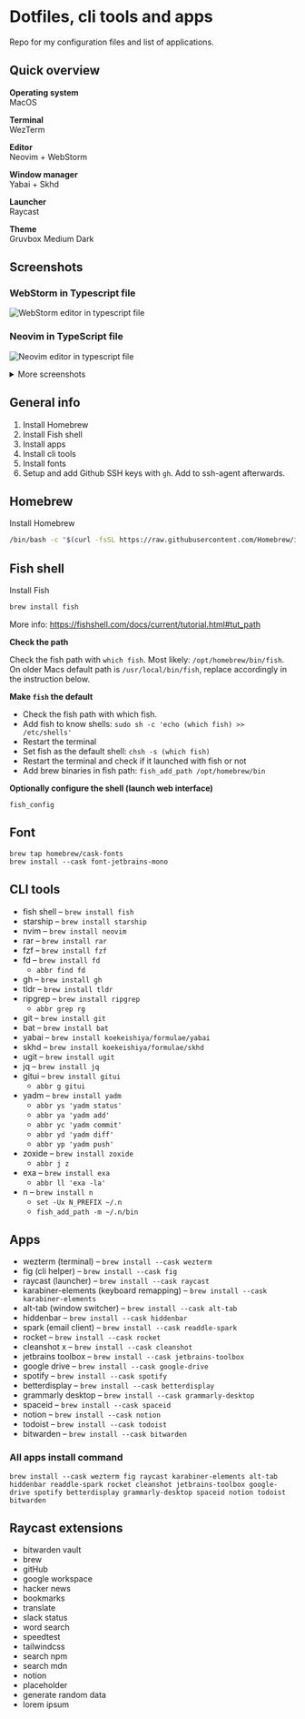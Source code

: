 # Dotfiles, cli tools and apps

Repo for my configuration files and list of applications.

## Quick overview

**Operating system**  
MacOS 

**Terminal**  
WezTerm

**Editor**  
Neovim + WebStorm

**Window manager**  
Yabai + Skhd

**Launcher**  
Raycast

**Theme**  
Gruvbox Medium Dark

## Screenshots

### WebStorm in Typescript file

![WebStorm editor in typescript file](https://github.com/christofferbergj/dotfiles/assets/10507071/867b421e-32e2-494d-a31d-d046243882b1)


### Neovim in TypeScript file

![Neovim editor in typescript file](https://github.com/christofferbergj/dotfiles/assets/10507071/ceb605f9-9b3e-4215-a0d0-0ddf0cdc4987)



<details>
<summary>More screenshots</summary>

### Neovim dashboard

![Neovim dashboard](https://user-images.githubusercontent.com/10507071/210083588-a54da17b-c2f3-42e2-9802-1d66b90183c5.png)

### Telescope

![Telescope](https://user-images.githubusercontent.com/10507071/210084081-d6a2e9ac-baba-46fa-9447-ffd521ba2de4.png)
![TeleScope](https://user-images.githubusercontent.com/10507071/210083952-1ad8568f-8aac-424c-961e-9767bc5cf4a3.png)

### Lua

![Lua](https://user-images.githubusercontent.com/10507071/210084163-c7b00ef5-ee74-49e6-b60a-145690dc6bb1.png)

</details>

## General info

1. Install Homebrew
2. Install Fish shell
3. Install apps
4. Install cli tools
5. Install fonts
6. Setup and add Github SSH keys with `gh`. Add to ssh-agent afterwards.

## Homebrew

Install Homebrew  
```bash
/bin/bash -c "$(curl -fsSL https://raw.githubusercontent.com/Homebrew/install/HEAD/install.sh)"
```

## Fish shell

Install Fish  
```bash
brew install fish
```

More info: https://fishshell.com/docs/current/tutorial.html#tut_path

**Check the path**

Check the fish path with `which fish`. Most likely: `/opt/homebrew/bin/fish`. 
On older Macs default path is `/usr/local/bin/fish`, replace accordingly in the instruction below.

**Make `fish` the default**

* Check the fish path with which fish.
* Add fish to know shells: `sudo sh -c 'echo (which fish) >> /etc/shells'`
* Restart the terminal
* Set fish as the default shell: `chsh -s (which fish)`
* Restart the terminal and check if it launched with fish or not
* Add brew binaries in fish path: `fish_add_path /opt/homebrew/bin`

**Optionally configure the shell (launch web interface)**

`fish_config`

## Font

`brew tap homebrew/cask-fonts`  
`brew install --cask font-jetbrains-mono`

## CLI tools

* fish shell – `brew install fish`
* starship – `brew install starship`
* nvim – `brew install neovim`
* rar – `brew install rar`
* fzf – `brew install fzf`
* fd – `brew install fd`
    * `abbr find fd`
* gh – `brew install gh`
* tldr – `brew install tldr`
* ripgrep – `brew install ripgrep`
    * `abbr grep rg`
* git – `brew install git`
* bat – `brew install bat`
* yabai – `brew install koekeishiya/formulae/yabai`
* skhd – `brew install koekeishiya/formulae/skhd`
* ugit – `brew install ugit`
* jq – `brew install jq`
* gitui – `brew install gitui`
  * `abbr g gitui`
* yadm – `brew install yadm`
    * `abbr ys 'yadm status'`
    * `abbr ya 'yadm add'`
    * `abbr yc 'yadm commit'`
    * `abbr yd 'yadm diff'`
    * `abbr yp 'yadm push'`
* zoxide – `brew install zoxide`
  * `abbr j z`
* exa – `brew install exa`
    * `abbr ll 'exa -la'`
* n – `brew install n`
  * `set -Ux N_PREFIX ~/.n`
  * `fish_add_path -m ~/.n/bin`


## Apps

* wezterm (terminal) – `brew install --cask wezterm`
* fig (cli helper) – `brew install --cask fig`
* raycast (launcher) – `brew install --cask raycast`
* karabiner-elements (keyboard remapping) – `brew install --cask karabiner-elements`
* alt-tab (window switcher) – `brew install --cask alt-tab`
* hiddenbar – `brew install --cask hiddenbar`
* spark (email client) – `brew install --cask readdle-spark`
* rocket – `brew install --cask rocket`
* cleanshot x – `brew install --cask cleanshot`
* jetbrains toolbox – `brew install --cask jetbrains-toolbox`
* google drive – `brew install --cask google-drive`
* spotify – `brew install --cask spotify`
* betterdisplay – `brew install --cask betterdisplay`
* grammarly desktop – `brew install --cask grammarly-desktop`
* spaceid – `brew install --cask spaceid`
* notion – `brew install --cask notion`
* todoist – `brew install --cask todoist`
* bitwarden – `brew install --cask bitwarden`

### All apps install command
`brew install --cask wezterm fig raycast karabiner-elements alt-tab hiddenbar readdle-spark rocket cleanshot jetbrains-toolbox google-drive spotify betterdisplay grammarly-desktop spaceid notion todoist bitwarden`

## Raycast extensions

* bitwarden vault
* brew
* gitHub
* google workspace
* hacker news 
* bookmarks
* translate
* slack status
* word search
* speedtest
* tailwindcss
* search npm
* search mdn
* notion
* placeholder
* generate random data
* lorem ipsum
